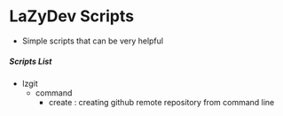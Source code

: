 # LaZyDev Scripts
* Simple scripts that can be very helpful 

##### Scripts List
+ lzgit
  + command
    + create : creating github remote repository from command line
